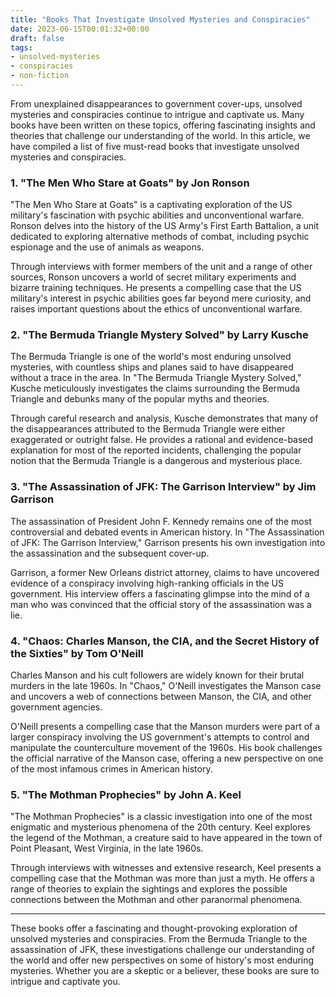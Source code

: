```yaml
---
title: "Books That Investigate Unsolved Mysteries and Conspiracies"
date: 2023-06-15T00:01:32+00:00
draft: false
tags: 
- unsolved-mysteries
- conspiracies
- non-fiction
---
```


From unexplained disappearances to government cover-ups, unsolved mysteries and conspiracies continue to intrigue and captivate us. Many books have been written on these topics, offering fascinating insights and theories that challenge our understanding of the world. In this article, we have compiled a list of five must-read books that investigate unsolved mysteries and conspiracies.

### 1. "The Men Who Stare at Goats" by Jon Ronson

"The Men Who Stare at Goats" is a captivating exploration of the US military's fascination with psychic abilities and unconventional warfare. Ronson delves into the history of the US Army's First Earth Battalion, a unit dedicated to exploring alternative methods of combat, including psychic espionage and the use of animals as weapons.

Through interviews with former members of the unit and a range of other sources, Ronson uncovers a world of secret military experiments and bizarre training techniques. He presents a compelling case that the US military's interest in psychic abilities goes far beyond mere curiosity, and raises important questions about the ethics of unconventional warfare.

### 2. "The Bermuda Triangle Mystery Solved" by Larry Kusche

The Bermuda Triangle is one of the world's most enduring unsolved mysteries, with countless ships and planes said to have disappeared without a trace in the area. In "The Bermuda Triangle Mystery Solved," Kusche meticulously investigates the claims surrounding the Bermuda Triangle and debunks many of the popular myths and theories.

Through careful research and analysis, Kusche demonstrates that many of the disappearances attributed to the Bermuda Triangle were either exaggerated or outright false. He provides a rational and evidence-based explanation for most of the reported incidents, challenging the popular notion that the Bermuda Triangle is a dangerous and mysterious place.

### 3. "The Assassination of JFK: The Garrison Interview" by Jim Garrison

The assassination of President John F. Kennedy remains one of the most controversial and debated events in American history. In "The Assassination of JFK: The Garrison Interview," Garrison presents his own investigation into the assassination and the subsequent cover-up.

Garrison, a former New Orleans district attorney, claims to have uncovered evidence of a conspiracy involving high-ranking officials in the US government. His interview offers a fascinating glimpse into the mind of a man who was convinced that the official story of the assassination was a lie.

### 4. "Chaos: Charles Manson, the CIA, and the Secret History of the Sixties" by Tom O'Neill

Charles Manson and his cult followers are widely known for their brutal murders in the late 1960s. In "Chaos," O'Neill investigates the Manson case and uncovers a web of connections between Manson, the CIA, and other government agencies.

O'Neill presents a compelling case that the Manson murders were part of a larger conspiracy involving the US government's attempts to control and manipulate the counterculture movement of the 1960s. His book challenges the official narrative of the Manson case, offering a new perspective on one of the most infamous crimes in American history.

### 5. "The Mothman Prophecies" by John A. Keel

"The Mothman Prophecies" is a classic investigation into one of the most enigmatic and mysterious phenomena of the 20th century. Keel explores the legend of the Mothman, a creature said to have appeared in the town of Point Pleasant, West Virginia, in the late 1960s.

Through interviews with witnesses and extensive research, Keel presents a compelling case that the Mothman was more than just a myth. He offers a range of theories to explain the sightings and explores the possible connections between the Mothman and other paranormal phenomena.

---

These books offer a fascinating and thought-provoking exploration of unsolved mysteries and conspiracies. From the Bermuda Triangle to the assassination of JFK, these investigations challenge our understanding of the world and offer new perspectives on some of history's most enduring mysteries. Whether you are a skeptic or a believer, these books are sure to intrigue and captivate you.